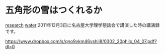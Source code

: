 # 五角形の雪はつくれるか

[research](research.md) [water](water.md) 
2011年12月3日に名古屋大学理学懇話会で講演した時の講演録です。

https://www.dropbox.com/s/qno9vkm46vshii8/0302_20philo_04_07.pdf?dl=0



